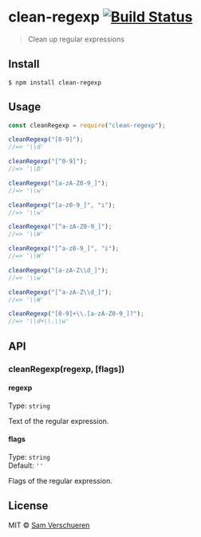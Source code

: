 # clean-regexp [![Build Status](https://travis-ci.org/SamVerschueren/clean-regexp.svg?branch=master)](https://travis-ci.org/SamVerschueren/clean-regexp)

> Clean up regular expressions

## Install

```
$ npm install clean-regexp
```

## Usage

```js
const cleanRegexp = require("clean-regexp");

cleanRegexp("[0-9]");
//=> '\\d'

cleanRegexp("[^0-9]");
//=> '\\D'

cleanRegexp("[a-zA-Z0-9_]");
//=> '\\w'

cleanRegexp("[a-z0-9_]", "i");
//=> '\\w'

cleanRegexp("[^a-zA-Z0-9_]");
//=> '\\W'

cleanRegexp("[^a-z0-9_]", "i");
//=> '\\W'

cleanRegexp("[a-zA-Z\\d_]");
//=> '\\w'

cleanRegexp("[^a-zA-Z\\d_]");
//=> '\\W'

cleanRegexp("[0-9]+\\.[a-zA-Z0-9_]?");
//=> '\\d+\\.\\w'
```

## API

### cleanRegexp(regexp, [flags])

#### regexp

Type: `string`

Text of the regular expression.

#### flags

Type: `string`<br> Default: `''`

Flags of the regular expression.

## License

MIT © [Sam Verschueren](https://github.com/SamVerschueren)
